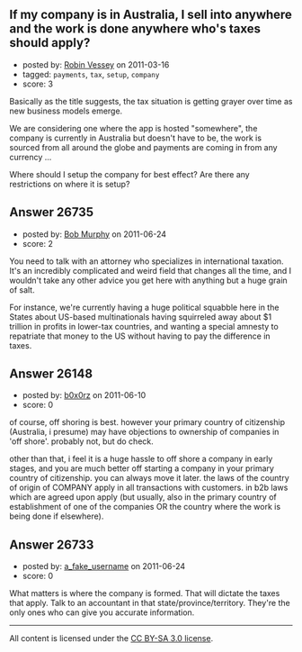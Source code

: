 ## If my company is in Australia, I sell into anywhere and the work is done anywhere who's taxes should apply?

- posted by: [Robin Vessey](https://stackexchange.com/users/-1/984-robin-vessey) on 2011-03-16
- tagged: `payments`, `tax`, `setup`, `company`
- score: 3

Basically as the title suggests, the tax situation is getting grayer over time as new business models emerge.

We are considering one where the app is hosted "somewhere", the company is currently in Australia but doesn't have to be, the work is sourced from all around the globe and payments are coming in from any currency ... 

Where should I setup the company for best effect?
Are there any restrictions on where it is setup?


## Answer 26735

- posted by: [Bob Murphy](https://stackexchange.com/users/-1/5778-bob-murphy) on 2011-06-24
- score: 2

You need to talk with an attorney who specializes in international taxation. It's an incredibly complicated and weird field that changes all the time, and I wouldn't take any other advice you get here with anything but a huge grain of salt.

For instance, we're currently having a huge political squabble here in the States about US-based multinationals having squirreled away about $1 trillion in profits in lower-tax countries, and wanting a special amnesty to repatriate that money to the US without having to pay the difference in taxes.



## Answer 26148

- posted by: [b0x0rz](https://stackexchange.com/users/-1/11068-b0x0rz) on 2011-06-10
- score: 0

of course, off shoring is best. however your primary country of citizenship (Australia, i presume) may have objections to ownership of companies in 'off shore'. probably not, but do check.

other than that, i feel it is a huge hassle to off shore a company in early stages, and you are much better off starting a company in your primary country of citizenship. you can always move it later. the laws of the country of origin of COMPANY apply in all transactions with customers. in b2b laws which are agreed upon apply (but usually, also in the primary country of establishment of one of the companies OR the country where the work is being done if elsewhere).


## Answer 26733

- posted by: [a_fake_username](https://stackexchange.com/users/-1/10417-a-fake-username) on 2011-06-24
- score: 0

What matters is where the company is formed. That will dictate the taxes that apply. Talk to an accountant in that state/province/territory. They're the only ones who can give you accurate information.



---

All content is licensed under the [CC BY-SA 3.0 license](https://creativecommons.org/licenses/by-sa/3.0/).
